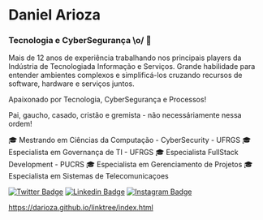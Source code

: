 # Daniel Arioza
 
### Tecnologia e CyberSegurança \o/ 🔐

   Mais de 12 anos de experiência trabalhando nos principais players 
   da Indústria de Tecnologiada Informação e Serviços.
   Grande habilidade para entender ambientes complexos e simplificá-los 
   cruzando recursos de software, hardware e serviços juntos.
          
   Apaixonado por Tecnologia, CyberSegurança e Processos!
        
   Pai, gaucho, casado, cristão e gremista - não necessáriamente nessa ordem!

🎓 Mestrando em Ciências da Computação - CyberSecurity - UFRGS
🎓 Especialista em Governança de TI - UFRGS
🎓 Especialista FullStack Development - PUCRS
🎓 Especialista em Gerenciamento de Projetos
🎓 Especialista em Sistemas de Telecomunicaçoes

[![Twitter Badge](https://img.shields.io/badge/-Twitter-1ca0f1?style=flat-square&labelColor=1ca0f1&logo=twitter&logoColor=white&link=https://twitter.com/daniel_arioza)](https://twitter.com/daniel_arioza)
[![Linkedin Badge](https://img.shields.io/badge/-LinkedIn-blue?style=flat-square&logo=Linkedin&logoColor=white&link=https://www.linkedin.com/in/daniel-arioza)](https://www.linkedin.com/in/daniel-arioza)
[![Instagram Badge](https://img.shields.io/badge/Instagram-E4405F?style=flat-square&logo=instagram&logoColor=white&link=https://instagram.com/daniel_arioza/)](https://www.instagram.com/daniel_arioza/)

https://darioza.github.io/linktree/index.html


<!-- YOUTUBE:START -->

<!-- YOUTUBE:END -->
